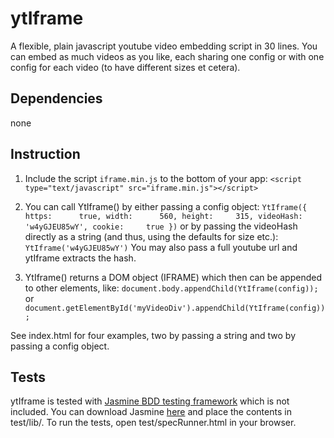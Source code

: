 # ytIframe
A flexible, plain javascript youtube video embedding script in 30 lines. You can embed as much videos as you like, each sharing one config or with one config for each video (to have different sizes et cetera).

## Dependencies
none

## Instruction
1. Include the script `iframe.min.js` to the bottom of your app: `<script type="text/javascript" src="iframe.min.js"></script>`

2. You can call YtIframe() by either passing a config object:
`YtIframe({
    https:      true,
    width:      560,
    height:     315,
    videoHash:  'w4yGJEU85wY',
    cookie:     true
})`
or by passing the videoHash directly as a string (and thus, using the defaults for size etc.): `YtIframe('w4yGJEU85wY')` You may also pass a full youtube url and ytIframe extracts the hash.

3. YtIframe() returns a DOM object (IFRAME) which then can be appended to other elements, like: `document.body.appendChild(YtIframe(config));` or `document.getElementById('myVideoDiv').appendChild(YtIframe(config));`

See index.html for four examples, two by passing a string and two by passing a config object.

## Tests
ytIframe is tested with [Jasmine BDD testing framework](https://github.com/pivotal/jasmine) which is not included. You can download Jasmine [here](http://pivotal.github.com/jasmine/download.html) and place the contents in test/lib/. To run the tests, open test/specRunner.html in your browser.